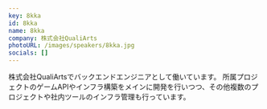 ```yaml
---
key: 8kka
id: 8kka
name: 8kka
company: 株式会社QualiArts
photoURL: /images/speakers/8kka.jpg
socials: []
---
```

株式会社QualiArtsでバックエンドエンジニアとして働いています。
所属プロジェクトのゲームAPIやインフラ構築をメインに開発を行いつつ、その他複数のプロジェクトや社内ツールのインフラ管理も行っています。